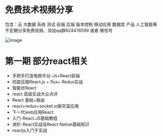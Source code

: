 # 免费技术视频分享
包含：云 大数据 系统 测试 前端 后端 版本控制 移动应用 数据库 产品 人工智能等
不定期分享免费视频。添加qq群624476599 或者 微信号

![image](http://img.my.csdn.net/uploads/201804/07/1523105534_2914.png)

# 第一期 部分react相关

* 手把手打造电商平台-Js+React前端
* 彻底征服React.js + flux+ Redux实战
* 智能社React
* react 高级实战大众点评
* React 基础+路由
* react+redux+socket.io聊天室应用
* 下一代web应用React
* 入门-React.JS基础教程
* 进阶-React实战及React Native基础知识
* reactjs入门于实战




